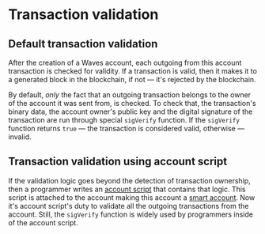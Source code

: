 # Transaction validation

## Default transaction validation

After the creation of a Waves account, each outgoing from this account transaction is checked for validity. If a transaction is valid, then it makes it to a generated block in the blockchain, if not — it's rejected by the blockchain.

By default, _only_ the fact that an outgoing transaction belongs to the owner of the account it was sent from, is checked. To check that, the transaction's binary data, the account owner's public key and the digital signature of the transaction are run through special `sigVerify` function. If the `sigVerify` function returns `true` — the transaction is considered valid, otherwise — invalid.

## Transaction validation using account script

If the validation logic goes beyond the detection of transaction ownership, then a programmer writes an [account script](/ride/script/account-script.md) that contains that logic. This script is attached to the account making this account a [smart account](/blockchain/smart-account.md). Now it's account script's duty to validate all the outgoing transactions from the account. Still, the `sigVerify` function is widely used by programmers inside of the account script.
